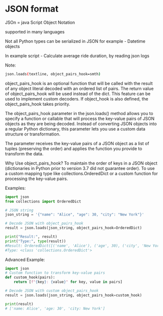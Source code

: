 # JSON format

JSOn = java Script Object Notation

supported in many languages

Not all Python types can be serialized in JSON
 for example - Datetime objects

In example script - Calculate average ride duration, by reading json logs

Note: 
```sh
json.loads(textline, object_pairs_hook=smth)
```
object_pairs_hook is an optional function that will be called with the result of any object literal decoded
with an ordered list of pairs. The return value of object_pairs_hook will be used instead of the dict. 
This feature can be used to implement custom decoders. If object_hook is also defined, the object_pairs_hook takes priority.


The object_pairs_hook parameter in the json.loads() method allows you to specify a function or callable 
that will process the key-value pairs of JSON objects as they are being decoded. 
Instead of converting JSON objects into a regular Python dictionary, this parameter lets you use a custom data structure or transformation.

The parameter receives the key-value pairs of a JSON object as a list of tuples (preserving the order) and applies the function you provide to transform the data.

Why Use object_pairs_hook?
To maintain the order of keys in a JSON object (dictionaries in Python prior to version 3.7 did not guarantee order).
To use a custom mapping type like collections.OrderedDict or a custom function for processing the key-value pairs.


Examples:
```python
import json
from collections import OrderedDict

# JSON string
json_string = '{"name": "Alice", "age": 30, "city": "New York"}'

# Decode JSON with object_pairs_hook
result = json.loads(json_string, object_pairs_hook=OrderedDict)

print("Result:", result)
print("Type:", type(result))
#Result: OrderedDict([('name', 'Alice'), ('age', 30), ('city', 'New York')])
#Type: <class 'collections.OrderedDict'>
```
Advanced Example:
```python
import json
# Custom function to transform key-value pairs
def custom_hook(pairs):
    return [f"{key}: {value}" for key, value in pairs]

# Decode JSON with custom object_pairs_hook
result = json.loads(json_string, object_pairs_hook=custom_hook)

print(result)
# ['name: Alice', 'age: 30', 'city: New York']
```